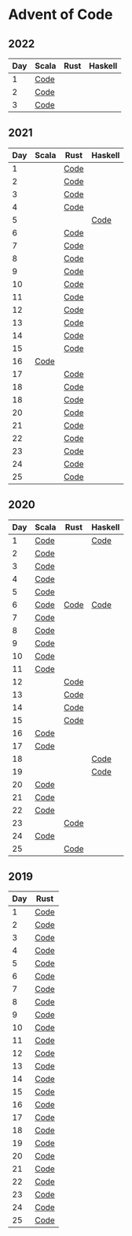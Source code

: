 # Advent of Code

## 2022

| Day | Scala                                                   | Rust | Haskell |
|-----|---------------------------------------------------------|------|---------|
| 1   | [Code](2022/scala/src/main/scala/jurisk/Advent01.scala) |      |         |
| 2   | [Code](2022/scala/src/main/scala/jurisk/Advent02.scala) |      |         |
| 3   | [Code](2022/scala/src/main/scala/jurisk/Advent03.scala) |      |         |

## 2021

| Day | Scala                                              | Rust                                     | Haskell                                    |
|-----|----------------------------------------------------|------------------------------------------|--------------------------------------------|
| 1   |                                                    | [Code](2021/rust/src/bin/solution_01.rs) |                                            |
| 2   |                                                    | [Code](2021/rust/src/bin/solution_02.rs) |                                            |
| 3   |                                                    | [Code](2021/rust/src/bin/solution_03.rs) |                                            |
| 4   |                                                    | [Code](2021/rust/src/bin/solution_04.rs) |                                            |
| 5   |                                                    |                                          | [Code](2021/haskell/src/Day05/Solution.hs) |
| 6   |                                                    | [Code](2021/rust/src/bin/solution_06.rs) |                                            |
| 7   |                                                    | [Code](2021/rust/src/bin/solution_07.rs) |                                            |
| 8   |                                                    | [Code](2021/rust/src/bin/solution_08.rs) |                                            |
| 9   |                                                    | [Code](2021/rust/src/bin/solution_09.rs) |                                            |
| 10  |                                                    | [Code](2021/rust/src/bin/solution_10.rs) |                                            |
| 11  |                                                    | [Code](2021/rust/src/bin/solution_11.rs) |                                            |
| 12  |                                                    | [Code](2021/rust/src/bin/solution_12.rs) |                                            |
| 13  |                                                    | [Code](2021/rust/src/bin/solution_13.rs) |                                            |
| 14  |                                                    | [Code](2021/rust/src/bin/solution_14.rs) |                                            |
| 15  |                                                    | [Code](2021/rust/src/bin/solution_15.rs) |                                            |
| 16  | [Code](2021/scala/src/main/scala/Solution16.scala) |                                          |                                            |
| 17  |                                                    | [Code](2021/rust/src/bin/solution_17.rs) |                                            |
| 18  |                                                    | [Code](2021/rust/src/bin/solution_18.rs) |                                            |
| 18  |                                                    | [Code](2021/rust/src/bin/solution_19.rs) |                                            |
| 20  |                                                    | [Code](2021/rust/src/bin/solution_20.rs) |                                            |
| 21  |                                                    | [Code](2021/rust/src/bin/solution_21.rs) |                                            |
| 22  |                                                    | [Code](2021/rust/src/bin/solution_22.rs) |                                            |
| 23  |                                                    | [Code](2021/rust/src/bin/solution_23.rs) |                                            |
| 24  |                                                    | [Code](2021/rust/src/bin/solution_24.rs) |                                            |
| 25  |                                                    | [Code](2021/rust/src/bin/solution_25.rs) |                                            |

## 2020

| Day | Scala                                            | Rust                                   | Haskell                            |
|-----|--------------------------------------------------|----------------------------------------|------------------------------------|
| 1   | [Code](2020/scala/src/main/scala/Advent01.scala) |                                        | [Code](2020/haskell/day01/Main.hs) |
| 2   | [Code](2020/scala/src/main/scala/Advent02.scala) |                                        |                                    |
| 3   | [Code](2020/scala/src/main/scala/Advent03.scala) |                                        |                                    |
| 4   | [Code](2020/scala/src/main/scala/Advent04.scala) |                                        |                                    |
| 5   | [Code](2020/scala/src/main/scala/Advent05.scala) |                                        |                                    |
| 6   | [Code](2020/scala/src/main/scala/Advent06.scala) | [Code](2020/rust/src/bin/advent_06.rs) | [Code](2020/haskell/day06/Main.hs) |
| 7   | [Code](2020/scala/src/main/scala/Advent07.scala) |                                        |                                    |
| 8   | [Code](2020/scala/src/main/scala/Advent08.scala) |                                        |                                    |
| 9   | [Code](2020/scala/src/main/scala/Advent09.scala) |                                        |                                    |
| 10  | [Code](2020/scala/src/main/scala/Advent10.scala) |                                        |                                    |
| 11  | [Code](2020/scala/src/main/scala/Advent11.scala) |                                        |                                    |
| 12  |                                                  | [Code](2020/rust/src/bin/advent_12.rs) |                                    |
| 13  |                                                  | [Code](2020/rust/src/bin/advent_13.rs) |                                    |
| 14  |                                                  | [Code](2020/rust/src/bin/advent_14.rs) |                                    |
| 15  |                                                  | [Code](2020/rust/src/bin/advent_15.rs) |                                    |
| 16  | [Code](2020/scala/src/main/scala/Advent16.scala) |                                        |                                    |
| 17  | [Code](2020/scala/src/main/scala/Advent17.scala) |                                        |                                    |
| 18  |                                                  |                                        | [Code](2020/haskell/day18/Main.hs) |
| 19  |                                                  |                                        | [Code](2020/haskell/day19/Main.hs) |
| 20  | [Code](2020/scala/src/main/scala/Advent20.scala) |                                        |                                    |
| 21  | [Code](2020/scala/src/main/scala/Advent21.scala) |                                        |                                    |
| 22  | [Code](2020/scala/src/main/scala/Advent22.scala) |                                        |                                    |
| 23  |                                                  | [Code](2020/rust/src/bin/advent_23.rs) |                                    |
| 24  | [Code](2020/scala/src/main/scala/Advent24.scala) |                                        |                                    |
| 25  |                                                  | [Code](2020/rust/src/bin/advent_25.rs) |                                    |

## 2019

| Day | Rust                                     |
|-----|------------------------------------------|
| 1   | [Code](2019/rust/src/bin/solution_01.rs) |
| 2   | [Code](2019/rust/src/bin/solution_02.rs) |
| 3   | [Code](2019/rust/src/bin/solution_03.rs) |
| 4   | [Code](2019/rust/src/bin/solution_04.rs) |
| 5   | [Code](2019/rust/src/bin/solution_05.rs) |
| 6   | [Code](2019/rust/src/bin/solution_06.rs) |
| 7   | [Code](2019/rust/src/bin/solution_07.rs) |
| 8   | [Code](2019/rust/src/bin/solution_08.rs) |
| 9   | [Code](2019/rust/src/bin/solution_09.rs) |
| 10  | [Code](2019/rust/src/bin/solution_10.rs) |
| 11  | [Code](2019/rust/src/bin/solution_11.rs) |
| 12  | [Code](2019/rust/src/bin/solution_12.rs) |
| 13  | [Code](2019/rust/src/bin/solution_13.rs) |
| 14  | [Code](2019/rust/src/bin/solution_14.rs) |
| 15  | [Code](2019/rust/src/bin/solution_15.rs) |
| 16  | [Code](2019/rust/src/bin/solution_16.rs) |
| 17  | [Code](2019/rust/src/bin/solution_17.rs) |
| 18  | [Code](2019/rust/src/bin/solution_18.rs) |
| 19  | [Code](2019/rust/src/bin/solution_19.rs) |
| 20  | [Code](2019/rust/src/bin/solution_20.rs) |
| 21  | [Code](2019/rust/src/bin/solution_21.rs) |
| 22  | [Code](2019/rust/src/bin/solution_22.rs) |
| 23  | [Code](2019/rust/src/bin/solution_23.rs) |
| 24  | [Code](2019/rust/src/bin/solution_24.rs) |
| 25  | [Code](2019/rust/src/bin/solution_25.rs) |

